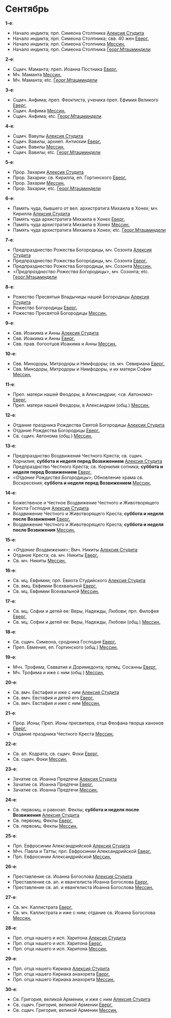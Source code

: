 
# Сентябрь

**1-е**: 
- Начало индикта; прп. Симеона Столпника [Алексия Студита](01_AST.ru.md)
- Начало индикта; прп. Симеона Столпника; свв. 40 жен [Еверг.](01_EUR.ru.md)
- Начало индикта; прп. Симеона Столпника [Мессин.](01_MES.ru.md)
- Начало индикта; прп. Симеона Столпника [Георг.Мтацминдели](01_GMT.ru.md)

**2-е**: 
- Сщмч. Маманта; преп. Иоанна Постника [Еверг.](02_EUR.ru.md)
- Мч. Маманта [Мессин.](02_MES.ru.md)
- Мч. Маманта; etc. [Георг.Мтацминдели](02_GMT.ru.md)

**3-е**: 
- Сщмч. Анфима; преп. Феоктиста, ученика преп. Ефимия Великого [Еверг.](03_EUR.ru.md)
- Сщмч. Анфима [Мессин.](03_MES.ru.md)
- Сщмч. Анфима; etc. [Георг.Мтацминдели](03_GMT.ru.md)

**4-е**: 
- Сщмч. Вавулы [Алексия Студита](04_AST.ru.md)
- Сщмч. Вавилы, архиеп. Антиохии [Еверг.](04_EUR.ru.md)
- Сщмч. Вавилы [Мессин.](04_MES.ru.md)
- Сщмч. Вавилы; etc. [Георг.Мтацминдели](04_GMT.ru.md)

**5-е**: 
- Прор. Захарии [Алексия Студита](05_AST.ru.md)
- Прор. Захарии; св. Кирилла, еп. Гортинского [Еверг.](05_EUR.ru.md)
- Прор. Захарии [Мессин.](05_MES.ru.md)
- Прор. Захарии; etc. [Георг.Мтацминдели](05_GMT.ru.md)

**6-е**: 
- Память чуда, бывшего от вел. архистратига Михаила в Хонех; мч. Кирилла [Алексия Студита](06_AST.ru.md)
- Память чуда архистратига Михаила в Хонех [Еверг.](06_EUR.ru.md)
- Память чуда архистратига Михаила в Хонех [Мессин.](06_MES.ru.md)
- Память чуда архистратига Михаила в Хонех; etc. [Георг.Мтацминдели](06_GMT.ru.md)

**7-е**: 
- Предпразднество Рожества Богородицы, мч. Созонта [Алексия Студита](07_AST.ru.md)
- Предпразднество Рожества Богородицы, мч. Созонта [Еверг.](07_EUR.ru.md)
- Предпразднество Рожества Богородицы, мч. Созонта [Мессин.](07_MES.ru.md)
- <*Предпразднество Рожества Богородицы*>, мч. Созонта; etc. [Георг.Мтацминдели](07_GMT.ru.md)

**8-е**: 
- Рожество Пресвятыя Владычицы нашей Богородицы [Алексия Студита](08_AST.ru.md)
- Рожество Богородицы [Еверг.](08_EUR.ru.md)
- Рожество Пресвятой Богородицы [Мессин.](08_MES.ru.md)

**9-е**: 
- Свв. Иоакима и Анны [Алексия Студита](09_AST.ru.md)
- Свв. Иоакима и Анны [Еверг.](09_EUR.ru.md)
- Свв. прав. богоотцов Иоакима и Анны [Мессин.](09_MES.ru.md)

**10-е**: 
- Свв. Минодоры, Митродоры и Нимфодоры; св. мч. Севириана [Еверг.](10_EUR.ru.md)
- Свв. Минодоры, Митродоры и Нимфодоры, и их матери Софии [Мессин.](10_MES.ru.md)

**11-е**: 
- Преп. матери нашей Феодоры, в Александрии; <*св. Автонома*> [Еверг.](11_EUR.ru.md)
- Преп. матери нашей Феодоры, в Александрии (*общ.*) [Мессин.](11_MES.ru.md)

**12-е**: 
- Отдание праздника Рождества Святой Богородицы [Алексия Студита](12_AST.ru.md)
- Отдание Рождества Богородицы [Еверг.](12_EUR.ru.md)
- Св. сщмч. Автонома (*общ.*) [Мессин.](12_MES.ru.md)

**13-е**: 
- Предпразднство Воздвижения Честного Креста; св. сщмч. Корнилия; **суббота и неделя перед Возвижением** [Алексия Студита](13_AST.ru.md)
- Предпразднство Честного Креста; св. Корнилия сотника; **суббота и неделя перед Возвижением** [Еверг.](13_EUR.ru.md)
- <*Отдание Рождества Богородицы*>; Обновление храма св. Воскресения; **суббота и неделя перед Возвижением** [Мессин.](13_MES.ru.md)

**14-е**: 
- Божественое и Честное Воздвижение Честного и Животворящего Креста Господня [Алексия Студита](14_AST.ru.md)
- Воздвижение Честного и Животворящего Креста; **суббота и неделя после Возвижения** [Еверг.](14_EUR.ru.md)
- Воздвижение Честного и Животворящего Креста; **суббота и неделя после Возвижения** [Мессин.](14_MES.ru.md)

**15-е**: 
- <*Отдание Воздвижения*>; Вмч. Никиты [Алексия Студита](15_AST.ru.md)
- Отдание Креста; св. мч. Никиты [Еверг.](15_EUR.ru.md)
- Св. мч. Никиты [Мессин.](15_MES.ru.md)

**16-е**: 
- Св. мц. Евфимии; прп. Евиота Студийского [Алексия Студита](15_AST.ru.md)
- Св. вмц. Евфимии Всехвальной [Еверг.](16_EUR.ru.md)
- Св. мц. Евфимии Всехвальной [Мессин.](16_MES.ru.md)

**17-е**: 
- Св. мц. Софии и детей ее: Веры, Надежды, Любови; прп. Филофея [Еверг.](17_EUR.ru.md)
- Св. мц. Софии и детей ее: Веры, Надежды, Любови (*общ.*) [Мессин.](17_MES.ru.md)

**18-е**: 
- Св. сщмч. Симеона, сродника Господня [Еверг.](18_EUR.ru.md)
- Преп. Евмения, еп. Гортинского (*общ.*) [Мессин.](18_MES.ru.md)

**19-е**: 
- Мчч. Трофима, Савватия и Доримедонта; прпмц. Сосанны [Еверг.](19_EUR.ru.md)
- Мч. Трофима и иже с ним (*общ.*) [Мессин.](19_MES.ru.md)

**20-е**: 
- Св. вмч. Евстафия и иже с ним [Алексия Студита](20_AST.ru.md)
- Св. вмч. Евстафия и детей его [Еверг.](20_EUR.ru.md)
- Св. вмч. Евстафия и иже с ним [Мессин.](20_MES.ru.md)

**21-е**: 
- Прор. Ионы; Преп. Ионы пресвитера, отца Феофана творца канонов [Еверг.](21_EUR.ru.md)
- Отдание праздника Честного Креста [Мессин.](21_MES.ru.md)

**22-е**: 
- Св. ап. Кодрата; св. сщмч. Фоки [Еверг.](22_EUR.ru.md)
- Св. сщмч. Фоки [Мессин.](22_MES.ru.md)

**23-е**: 
- Зачатие св. Иоанна Предтечи [Алексия Студита](23_AST.ru.md)
- Зачатие св. Иоанна Предтечи [Еверг.](23_EUR.ru.md)
- Зачатие св. Иоанна Предтечи [Мессин.](23_MES.ru.md)

**24-е**: 
- Св. первомц. и равноап. Феклы; **суббота и неделя после Возвижения** [Алексия Студита](24_AST.ru.md)
- Св. первомц. Феклы [Еверг.](24_EUR.ru.md)
- Св. первомц. Феклы [Мессин.](24_MES.ru.md)

**25-е**: 
- Прп. Евфросинии Александрийской [Алексия Студита](25_AST.ru.md)
- Мчч. Павла и Татты; прп. Евфросинии Александрийской [Еверг.](25_EUR.ru.md)
- Прп. Евфросинии Александрийской [Мессин.](25_MES.ru.md)

**26-е**: 
- Преставление св. Иоанна Богослова [Алексия Студита](26_AST.ru.md)
- Преставление св. ап. и евангелиста Иоанна Богослова [Еверг.](26_EUR.ru.md)
- Преставление св. ап. и евангелиста Иоанна Богослова [Мессин.](26_MES.ru.md)

**27-е**: 
- Св. мч. Каллистрата [Еверг.](27_EUR.ru.md)
- Св. мч. Каллистрата и иже с ним; отдание св. Иоанна Богослова [Мессин.](27_MES.ru.md)

**28-е**: 
- Прп. отца нашего и исп. Харитона [Алексия Студита](28_AST.ru.md)
- Прп. отца нашего и исп. Харитона [Еверг.](28_EUR.ru.md)
- Прп. отца нашего и исп. Харитона [Мессин.](28_MES.ru.md)

**29-е**: 
- Прп. отца нашего Кириака [Алексия Студита](29_AST.ru.md)
- Прп. отца нашего Кириака анахорета [Еверг.](29_EUR.ru.md)
- Прп. отца нашего Кириака анахорета [Мессин.](29_MES.ru.md)

**30-е**: 
- Св. Григория, великой Армении, и иже с ним [Алексия Студита](30_AST.ru.md)
- Св. сщмч. Григория, великой Армении [Еверг.](30_EUR.ru.md)
- Св. сщмч. Григория, великой Армении [Мессин.](30_MES.ru.md)
